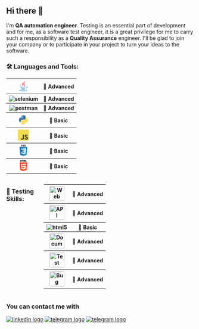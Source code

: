 ## Hi there 👋
I'm **QA automation engineer**. 
Testing is an essential part of development and for me, as a software test engineer, it is a great privilege for me to carry such a responsibility as a **Quality Assurance** engineer. I'll be glad to join your company or to participate in your project to turn your ideas to the software.



<div> 
  <h3 align="left">🛠 Languages and Tools:</h3>
  <table >
    <tr >
      <th>
          <img src="https://raw.githubusercontent.com/devicons/devicon/master/icons/java/java-original.svg" alt="java" width="30" height="30" title="Java"/>
      </th>
      <th>
       📗  Advanced  
      </th>
    </tr>
    <tr>
      <th>
        <img src="https://raw.githubusercontent.com/detain/svg-logos/780f25886640cef088af994181646db2f6b1a3f8/svg/selenium-logo.svg" alt="selenium" width="30" height="30" title="Selenium"/> <br/>
      </th>
      <th>
       📗  Advanced  
      </th>
    </tr>
    <tr>
      <th>
        <img src="https://www.vectorlogo.zone/logos/getpostman/getpostman-icon.svg" alt="postman" width="30" height="30" title="Postman"/>  <br/>
      </th>
      <th>
        📗  Advanced  
      </th>
    </tr>
    <tr>
      <th>
        <img src="https://raw.githubusercontent.com/devicons/devicon/master/icons/python/python-original.svg" alt="python" width="30" height="30" title="Python"/>  <br/>
      </th>
      <th>
        📘  Basic  
      </th>
    </tr>
    <tr>
      <th>
        <img src="https://raw.githubusercontent.com/devicons/devicon/master/icons/javascript/javascript-original.svg" alt="javascript" width="30" height="30" title="Java Script"/>  <br/>
      </th>
      <th>
        📘  Basic  
      </th>
    </tr>
    <tr>
      <th>
        <img src="https://raw.githubusercontent.com/devicons/devicon/master/icons/css3/css3-original-wordmark.svg" alt="css3" width="30" height="30" title="CSS"/>  <br/>
      </th>
      <th>
        📘  Basic
      </th>
    </tr>
    </tr>
    <tr>
      <th>
        <img src="https://raw.githubusercontent.com/devicons/devicon/master/icons/html5/html5-original-wordmark.svg" alt="html5" width="30" height="30" title="HTML"/>      
      </th>
      <th>
        📘  Basic
      </th>
    </tr>

  </table>
</div>

<div align="left" style="display: flex;"> 
  <h3 align="left">🔎 Testing Skills:</h3>
  <table>
    <tr>
      <th>
       <img src="https://static.vecteezy.com/system/resources/previews/015/337/689/non_2x/web-icon-web-sign-free-png.png" width="40" height="40" title="Web"/>  
      </th>
      <th>
       📗  Advanced  
      </th
    </tr>
    <tr>
      <th>
       <img src="https://cdn.icon-icons.com/icons2/2596/PNG/512/api_icon_155812.png" width="40" height="40" title="API"/>  
      </th>
      <th>
       📗  Advanced  
      </th
    </tr>
    <tr>
      <th>
       <img src="https://cdn-icons-png.flaticon.com/512/4477/4477610.png" alt="html5" width="40" height="40" title="Mobile"/>  
      </th>
      <th>
       📘  Basic  
      </th
    </tr>
    <tr>
      <th>
       <img src="https://cdn-icons-png.flaticon.com/512/6747/6747196.png" width="40" height="40" title="Documentation"/>  
      </th>
      <th>
       📗  Advanced  
      </th
    </tr>
    <tr>
      <th>
       <img src="https://cdn-icons-png.flaticon.com/512/160/160085.png" width="40" height="40" title="Test Case"> 
      </th>
      <th>
       📗  Advanced  
      </th
    </tr>
    <tr>
      <th>
       <img src="https://static.thenounproject.com/png/522353-200.png" width="40" height="40" title="Bug Report"/>  
      </th>
      <th>
       📗  Advanced   
      </th
    </tr>
  </table>
</div>

<h3 align="left">You can contact me with</h3>


<div align="left">
  <a href="https://www.linkedin.com/in/samvel-melikyan-qa/" >
    <img src="https://raw.githubusercontent.com/maurodesouza/profile-readme-generator/master/src/assets/icons/social/linkedin/default.svg" width="52" height="40" alt="linkedin logo"  title="LinkedIn"/></a>
  
  <a href="https://t.me/MelikyanSamvel" >
    <img src="https://raw.githubusercontent.com/maurodesouza/profile-readme-generator/master/src/assets/icons/social/telegram/default.svg" width="52" height="40" alt="telegram logo" title="Telegram"/></a>
  
  <a href="https://mail.google.com/mail/u/0/?fs=1&tf=cm&source=mailto&to=samvel.melikyan.eng@gmail.com" >
    <img src="https://cdn-icons-png.flaticon.com/512/281/281769.png" width="52" height="40" alt="telegram logo" title="samvel.melikyan.eng@gmail.com"/></a>
 </div>
